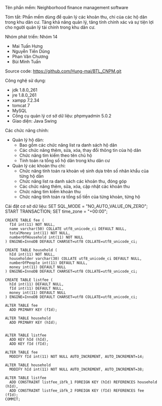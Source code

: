 Tên phần mềm: Neighborhood finance management software

Tóm tắt: Phần mềm dùng để quản lý các khoản thu, chi của các hộ dân trong khu dân cư. Tăng khả năng quản lý, tăng tính chính xác và sự tiện lợi cho người quản lý tài chính trong khu dân cư.

Nhóm phát triển: Nhóm 14
- Mai Tuấn Hưng
- Nguyễn Tiến Dũng
- Phan Văn Chương
- Bùi Minh Tuấn

Source code: https://github.com/Hung-mai/BTL_CNPM.git

Công nghệ sử dụng: 
- jdk 1.8.0_261
- jre 1.8.0_261
- xampp 7.2.34
- tomcat 7
- MySQL 
- Công cụ quản lý cơ sở dữ liệu: phpmyadmin 5.0.2
- Giao diện: Java Swing

Các chức năng chính:
- Quản lý hộ dân: 
    + Bao gồm các chức năng list ra danh sách hộ dân
    + Các chức năng thêm, sửa, xóa, thay đổi thông tin của hộ dân
    + Chức năng tìm kiếm theo tên chủ hộ
    + Tính toán ra tổng số hộ dân trong khu dân cư
- Quản lý các khoản thu chi:
    + Chức năng tính toán ra khoản vệ sinh dựa trên số nhân khẩu của từng hộ dân
    + Chức năng list ra danh sách các khoản thu, đóng góp
    + Các chức năng thêm, sửa, xóa, cập nhật các khoản thu
    + Chức năng tìm kiếm khoản thu
    + Chức năng tính toán ra tổng số tiền của từng khoản, từng hộ
    
Cài đặt cơ sở dữ liệu:
    SET SQL_MODE = "NO_AUTO_VALUE_ON_ZERO";
    START TRANSACTION;
    SET time_zone = "+00:00";

    CREATE TABLE fee (
      fId int(11) NOT NULL,
      name varchar(50) COLLATE utf8_unicode_ci DEFAULT NULL,
      totalMoney int(11) NOT NULL,
      numberOfHousehold int(11) NOT NULL
    ) ENGINE=InnoDB DEFAULT CHARSET=utf8 COLLATE=utf8_unicode_ci;

    CREATE TABLE household (
      hId int(11) NOT NULL,
      householder varchar(30) COLLATE utf8_unicode_ci DEFAULT NULL,
      numberOfPeople int(11) DEFAULT NULL,
      money int(11) DEFAULT NULL
    ) ENGINE=InnoDB DEFAULT CHARSET=utf8 COLLATE=utf8_unicode_ci;

    CREATE TABLE listfee (
      hId int(11) DEFAULT NULL,
      fId int(11) DEFAULT NULL,
      money int(11) DEFAULT NULL
    ) ENGINE=InnoDB DEFAULT CHARSET=utf8 COLLATE=utf8_unicode_ci;

    ALTER TABLE fee
      ADD PRIMARY KEY (fId);

    ALTER TABLE household
      ADD PRIMARY KEY (hId);


    ALTER TABLE listfee
      ADD KEY hId (hId),
      ADD KEY fId (fId);

    ALTER TABLE fee
      MODIFY fId int(11) NOT NULL AUTO_INCREMENT, AUTO_INCREMENT=14;

    ALTER TABLE household
      MODIFY hId int(11) NOT NULL AUTO_INCREMENT, AUTO_INCREMENT=38;

    ALTER TABLE listfee
      ADD CONSTRAINT listfee_ibfk_1 FOREIGN KEY (hId) REFERENCES household (hId),
      ADD CONSTRAINT listfee_ibfk_2 FOREIGN KEY (fId) REFERENCES fee (fId);
    COMMIT;
